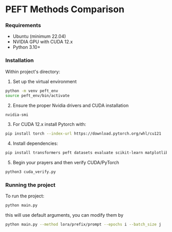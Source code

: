 # PEFT Methods Comparison

### Requirements
- Ubuntu (minimum 22.04)
- NVIDIA GPU with CUDA 12.x
- Python 3.10+

### Installation
Within project's directory:
1. Set up the virtual environment 
```bash
python -m venv peft_env
source peft_env/bin/activate
```

2. Ensure the proper Nvidia drivers and CUDA installation 
```bash
nvidia-smi
```

3. For CUDA 12.x install Pytorch with: 
```bash
pip install torch --index-url https://download.pytorch.org/whl/cu121
```
4. Install dependencies: 
```bash
pip install transformers peft datasets evaluate scikit-learn matplotlib
``` 

5. Begin your prayers and then verify CUDA/PyTorch 
```bash
python3 cuda_verify.py
```


### Running the project

To run the project: 
```bash
python main.py
```
this will use default arguments, you can modify them by 

```bash
python main.py --method lora/prefix/prompt --epochs i --batch_size j 
```
